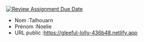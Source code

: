 [![Review Assignment Due Date](https://classroom.github.com/assets/deadline-readme-button-24ddc0f5d75046c5622901739e7c5dd533143b0c8e959d652212380cedb1ea36.svg)](https://classroom.github.com/a/BnsNK9EP)
- Nom :Talhouarn
- Prénom :Noelie
- URL public :https://gleeful-lolly-436b48.netlify.app

